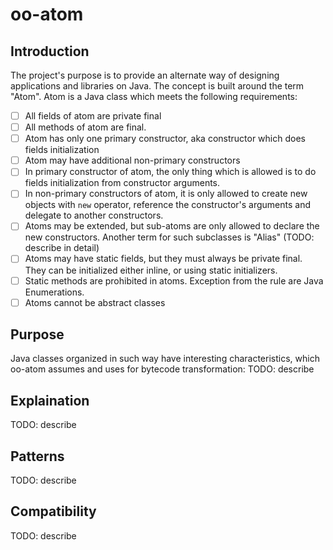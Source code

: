 # oo-atom

## Introduction

The project's purpose is to provide an alternate way of designing applications and libraries on Java. The concept is built around the term "Atom". Atom is a Java class which meets the following requirements:

- [ ] All fields of atom are private final
- [ ] All methods of atom are final.
- [ ] Atom has only one primary constructor, aka constructor which does fields initialization
- [ ] Atom may have additional non-primary constructors
- [ ] In primary constructor of atom, the only thing which is allowed is to do fields initialization from constructor arguments.
- [ ] In non-primary constructors of atom, it is only allowed to create new objects with `new` operator, reference the constructor's arguments and delegate to another constructors.
- [ ] Atoms may be extended, but sub-atoms are only allowed to declare the new constructors. Another term for such subclasses is "Alias" (TODO: describe in detail)
- [ ] Atoms may have static fields, but they must always be private final. They can be initialized either inline, or using static initializers.
- [ ] Static methods are prohibited in atoms. Exception from the rule are Java Enumerations.
- [ ] Atoms cannot be abstract classes

## Purpose

Java classes organized in such way have interesting characteristics, which oo-atom assumes and uses for bytecode transformation:
TODO: describe

## Explaination

TODO: describe

## Patterns

TODO: describe

## Compatibility

TODO: describe
